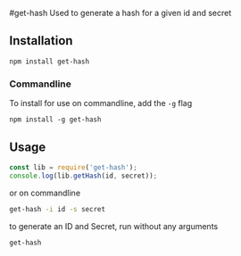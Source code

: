 #get-hash
Used to generate a hash for a given id and secret

## Installation
```
npm install get-hash
```

### Commandline
To install for use on commandline, add the `-g` flag
```
npm install -g get-hash
```

## Usage
```javascript
const lib = require('get-hash');
console.log(lib.getHash(id, secret));
```

or on commandline
```bash
get-hash -i id -s secret
```

to generate an ID and Secret, run without any arguments
```bash
get-hash
```

